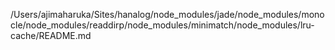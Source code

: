 /Users/ajimaharuka/Sites/hanalog/node_modules/jade/node_modules/monocle/node_modules/readdirp/node_modules/minimatch/node_modules/lru-cache/README.md